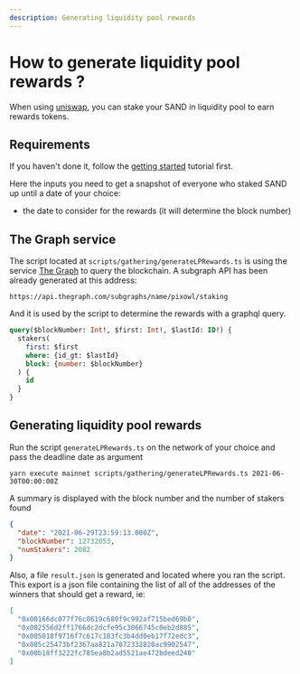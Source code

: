 ```yaml
---
description: Generating liquidity pool rewards
---
```


# How to generate liquidity pool rewards ?

When using [uniswap](https://uniswap.org), you can stake your SAND in liquidity pool to earn rewards tokens.

## Requirements

If you haven't done it, follow the [getting started](../intro/index.md) tutorial first.

Here the inputs you need to get a snapshot of everyone who staked SAND up until a date of your choice:

- the date to consider for the rewards (it will determine the block number)

## The Graph service

The script located at `scripts/gathering/generateLPRewards.ts` is using the service [The Graph](https://thegraph.com) to query the blockchain. A subgraph API has been already generated at this address:

```url
https://api.thegraph.com/subgraphs/name/pixowl/staking
```

And it is used by the script to determine the rewards with a graphql query.

```sql
query($blockNumber: Int!, $first: Int!, $lastId: ID!) {
  stakers(
    first: $first
    where: {id_gt: $lastId}
    block: {number: $blockNumber}
  ) {
    id
  }
}
```

## Generating liquidity pool rewards

Run the script `generateLPRewards.ts` on the network of your choice and pass the deadline date as argument

```shell
yarn execute mainnet scripts/gathering/generateLPRewards.ts 2021-06-30T00:00:00Z
```

A summary is displayed with the block number and the number of stakers found

```json
{
  "date": "2021-06-29T23:59:13.000Z",
  "blockNumber": 12732053,
  "numStakers": 2082
}
```

Also, a file `result.json` is generated and located where you ran the script. This export is a json file containing the list of all of the addresses of the winners that should get a reward, ie:

```json
[
  "0x00166dc077f76c0619c680f9c992af715bed69b0",
  "0x002556d2ff1766dc2dcfe95c3066745c0eb2d885",
  "0x005018f9716f7c617c183fc3b4dd0eb17f72edc3",
  "0x005c25473bf2367aa821a7072332820ac9902547",
  "0x00b18ff3222fc785ea8b2ad5521ae472bdeed240"
]
```

